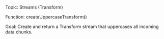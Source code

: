 Topic: Streams (Transform)

Function: createUppercaseTransform()

Goal: Create and return a Transform stream that uppercases all incoming data chunks.
